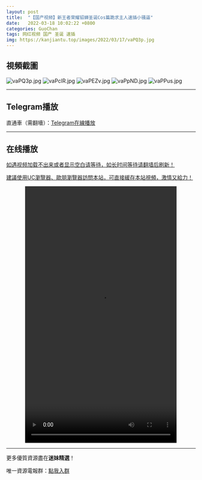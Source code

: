 ```yaml
---
layout: post
title:  "【国产视频】新王者荣耀貂蝉圣诞Cos篇跪求主人速插小骚逼"
date:   2022-03-18 10:02:22 +0800
categories: GuoChan
tags: 网红视频 国产 圣诞 速插
img: https://kanjiantu.top/images/2022/03/17/vaPQ3p.jpg
---
```



## 視頻截圖

![vaPQ3p.jpg](https://kanjiantu.top/images/2022/03/17/vaPQ3p.jpg)
![vaPclR.jpg](https://kanjiantu.top/images/2022/03/17/vaPclR.jpg)
![vaPEZv.jpg](https://kanjiantu.top/images/2022/03/17/vaPEZv.jpg)
![vaPpND.jpg](https://kanjiantu.top/images/2022/03/17/vaPpND.jpg)
![vaPPus.jpg](https://kanjiantu.top/images/2022/03/17/vaPPus.jpg)

* * *
## Telegram播放

直通車（需翻墻）：[Telegram在線播放](https://t.me/mimeijingxuan/170)

* * *
## 在线播放
<u>如遇视频加载不出来或者显示空白请等待，如长时间等待请翻墙后刷新！</u>

<u>建議使用UC瀏覽器、歐朋瀏覽器訪問本站，可直接緩存本站視頻，激情又給力！</u>
<center><video src="https://publer.io/uploads/tmp/1648499423-24441-0924-4450/4edf30de9a7384a5195f1b5622f68f8a.mp4" width="80%" height="680px" controls="controls"></video></center>

* * *
更多優質資源盡在**迷妹精選**！

唯一資源電報群：[點我入群](https://t.me/mimeijingxuan)


